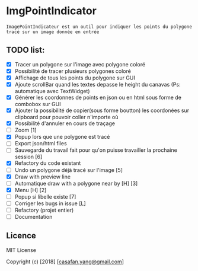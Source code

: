 # ImgPointIndicator
    ImagePointIndicateur est un outil pour indiquer les points du polygone tracé sur un image donnée en entrée
    
## TODO list:
- [x] Tracer un polygone sur l'image avec polygone coloré
- [x] Possibilité de tracer plusieurs polygones coloré
- [x] Affichage de tous les points du polygone sur GUI
- [x] Ajoute scrollBar quand les textes depasse le height du canavas (Ps: automatique avec TextWidget)
- [x] Générer les coordonnes de points en json ou en html sous forme de combobox sur GUI
- [x] Ajouter la possibilité de copier(sous forme boutton) les coordonées sur clipboard pour pouvoir coller n'importe où
- [x] Possibilité d'annuler en cours de traçage
- [ ] Zoom [1]
- [x] Popup lors que une polygone est tracé
- [ ] Export json/html files
- [ ] Sauvegarde du travail fait pour qu'on puisse travailler la prochaine session [6]
- [x] Refactory du code existant
- [ ] Undo un polygone déjà tracé sur l'image [5]
- [x] Draw with preview line
- [ ] Automatique draw with a polygone near by [H] [3]
- [x] Menu [H] [2]
- [ ] Popup si libelle existe [7]
- [ ] Corriger les bugs in issue [L]
- [ ] Refactory (projet entier)
- [ ] Documentation

## Licence
MIT License

Copyright (c) [2018] [casafan.yang@gmail.com]
